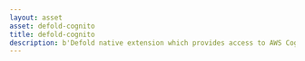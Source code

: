 ```yaml
---
layout: asset
asset: defold-cognito
title: defold-cognito
description: b'Defold native extension which provides access to AWS Cognito. Useful for user signup/login.'
---
```

